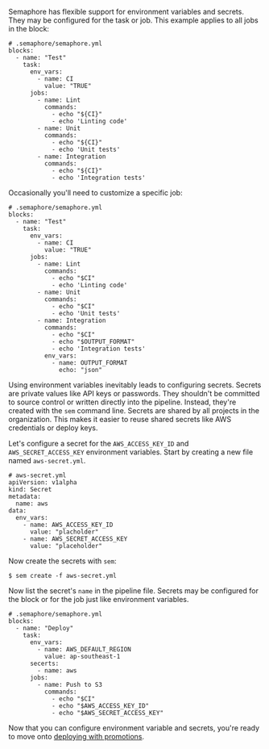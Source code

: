 Semaphore has flexible support for environment variables and secrets.
They may be configured for the task or job. This example applies to
all jobs in the block:

<pre><code class="language-yaml"># .semaphore/semaphore.yml
blocks:
  - name: "Test"
    task:
      env_vars:
        - name: CI
          value: "TRUE"
      jobs:
        - name: Lint
          commands:
            - echo "${CI}"
            - echo 'Linting code'
        - name: Unit
          commands:
            - echo "${CI}"
            - echo 'Unit tests'
        - name: Integration
          commands:
            - echo "${CI}"
            - echo 'Integration tests'
</code></pre>

Occasionally you'll need to customize a specific job:

<pre><code class="language-yaml"># .semaphore/semaphore.yml
blocks:
  - name: "Test"
    task:
      env_vars:
        - name: CI
          value: "TRUE"
      jobs:
        - name: Lint
          commands:
            - echo "$CI"
            - echo 'Linting code'
        - name: Unit
          commands:
            - echo "$CI"
            - echo 'Unit tests'
        - name: Integration
          commands:
            - echo "$CI"
            - echo "$OUTPUT_FORMAT"
            - echo 'Integration tests'
          env_vars:
            - name: OUTPUT_FORMAT
              echo: "json"
</code></pre>

Using environment variables inevitably leads to configuring secrets.
Secrets are private values like API keys or passwords. They shouldn't
be committed to source control or written directly into the pipeline.
Instead, they're created with the `sem` command line. Secrets are
shared by all projects in the organization. This makes it easier to
reuse shared secrets like AWS credentials or deploy keys.

Let's configure a secret for the `AWS_ACCESS_KEY_ID` and
`AWS_SECRET_ACCESS_KEY` environment variables. Start by creating a new
file named `aws-secret.yml`.

<pre><code class="language-yaml"># aws-secret.yml
apiVersion: v1alpha
kind: Secret
metadata:
  name: aws
data:
  env_vars:
    - name: AWS_ACCESS_KEY_ID
      value: "placholder"
    - name: AWS_SECRET_ACCESS_KEY
      value: "placeholder"
</code></pre>

Now create the secrets with `sem`:

```
$ sem create -f aws-secret.yml
```

Now list the secret's `name` in the pipeline file. Secrets may be
configured for the block or for the job just like environment
variables.

<pre><code class="language-yaml"># .semaphore/semaphore.yml
blocks:
  - name: "Deploy"
    task:
      env_vars:
        - name: AWS_DEFAULT_REGION
          value: ap-southeast-1
      secerts:
        - name: aws
      jobs:
        - name: Push to S3
          commands:
            - echo "$CI"
            - echo "$AWS_ACCESS_KEY_ID"
            - echo "$AWS_SECRET_ACCESS_KEY"
</code></pre>

Now that you can configure environment variable and secrets, you're
ready to move onto [deploying with promotions][next].

[next]: https://docs.semaphoreci.com/article/67-deploying-with-promotions
